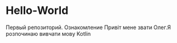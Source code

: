 # Hello-World
Первый репозиторий. Ознакомление
Привіт мене звати Олег.Я розпочинаю  вивчати мову Kotlin
